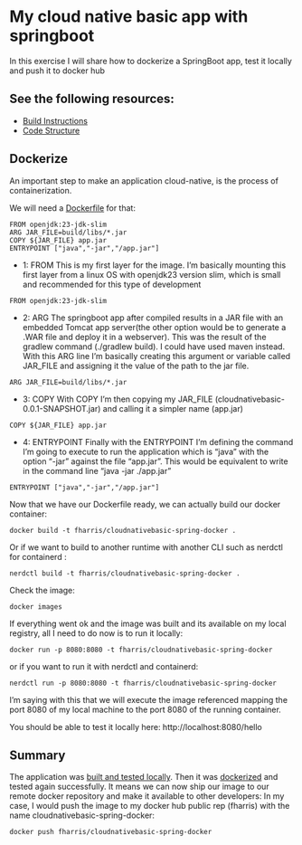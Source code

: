# My cloud native basic app with springboot

In this exercise I will share how to dockerize a SpringBoot app, test it locally and push it to docker hub

## See the following resources:

- [Build Instructions](./installation.md)
- [Code Structure](./pics/structure.png)


## Dockerize 

An important step to make an application cloud-native, is the process of containerization.

We will need a [Dockerfile](./Dockerfile) for that:

```
FROM openjdk:23-jdk-slim 
ARG JAR_FILE=build/libs/*.jar
COPY ${JAR_FILE} app.jar
ENTRYPOINT ["java","-jar","/app.jar"]
```
- 1: FROM
This is my first layer for the image. I’m basically mounting this first layer from a linux OS with openjdk23 version slim, which is small and recommended for this type of development
```
FROM openjdk:23-jdk-slim 
```

- 2: ARG
The springboot app after compiled results in a JAR file with an embedded Tomcat app server(the other option would be to generate a .WAR file and deploy it in a webserver). This was the result of the gradlew command (./gradlew build). I could have used maven instead.
With this ARG line I’m basically creating this argument or variable called JAR_FILE and assigning it the value of the path to the jar file.
```
ARG JAR_FILE=build/libs/*.jar
```

- 3: COPY
With COPY I’m then copying my JAR_FILE (cloudnativebasic-0.0.1-SNAPSHOT.jar) and calling it a simpler name (app.jar)
```
COPY ${JAR_FILE} app.jar
```

- 4: ENTRYPOINT
Finally with the ENTRYPOINT I’m defining the command I’m going to execute to run the application which is “java” with the option “-jar” against the file “app.jar”. This would be equivalent to write in the command line “java -jar ./app.jar”
```
ENTRYPOINT ["java","-jar","/app.jar"]
```


Now that we have our Dockerfile ready, we can actually build our docker container:
```
docker build -t fharris/cloudnativebasic-spring-docker .
```

Or if we want to build to another runtime with another CLI such as nerdctl for containerd :
```
nerdctl build -t fharris/cloudnativebasic-spring-docker .
```

Check the image:
```
docker images
```

If everything went ok and the image was built and its available on my local registry, all I need to do now is to run it locally:
```
docker run -p 8080:8080 -t fharris/cloudnativebasic-spring-docker
```
or  if you want to run it with nerdctl and containerd:
```
nerdctl run -p 8080:8080 -t fharris/cloudnativebasic-spring-docker
```

I’m saying with this that we will execute the image referenced mapping the port 8080 of my local machine to the port 8080 of the running container.

You should be able to test it locally here:  http://localhost:8080/hello

## Summary
The application was [built and tested locally](./installation.md). Then it was [dockerized](./Dockerfile) and tested again successfully.
It means we can now ship our image to our remote docker repository and make it available to other developers:
In my case, I would push the image to my docker hub public rep (fharris) with the name cloudnativebasic-spring-docker:
```
docker push fharris/cloudnativebasic-spring-docker
```
